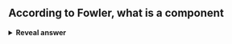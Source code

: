 ## According to Fowler, what is a component
<details>
<summary><b>Reveal answer</b></summary>
Something that is:<br>- Independantly replaceable<br>- Independantly upgradable<br><br><img src="../../../../../media/paste-1893a0855eee047035fc95859130898738fad70a.jpg">
</details>
